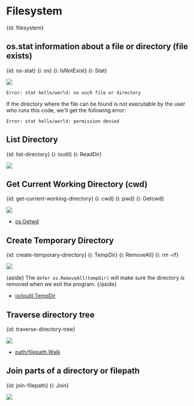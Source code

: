 # Filesystem
{id: filesystem}


## os.stat information about a file or directory (file exists)
{id: os-stat}
{i: os}
{i: IsNotExist}
{i: Stat}

![](examples/file-stat/stat.go)

```
Error: stat hello/world: no such file or directory
```

If the directory where the file can be found is not executable by the user who runs this code, we'll get
the following error:

```
Error: stat hello/world: permission denied
```

## List Directory
{id: list-directory}
{i: ioutil}
{i: ReadDir}

![](examples/list-directory/listdir.go)


## Get Current Working Directory (cwd)
{id: get-current-working-directory}
{i: cwd}
{i: pwd}
{i: Getcwd}

![](examples/cwd/cwd.go)

* [os.Getwd](https://golang.org/pkg/os/#Getwd)

## Create Temporary Directory
{id: create-temporary-directory}
{i: TempDir}
{i: RemoveAll}
{i: rm -rf}

![](examples/tempdir/tempdir.go)

{aside}
The `defer os.RemoveAll(tempDir)` will make sure the directory is removed when we exit the program.
{/aside}

* [io/ioutil.TempDir](https://golang.org/pkg/io/ioutil/#TempDir)


## Traverse directory tree
{id: traverse-directory-tree}


![](examples/dirtree/tree.go)

* [path/filepath.Walk](https://golang.org/pkg/path/filepath/#Walk)


## Join parts of a directory or filepath
{id: join-filepath}
{i: Join}


![](examples/join-filepath/join_filepath.go)

